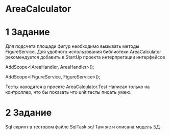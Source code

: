 # AreaCalculator

# 1 Задание
Для подсчета площади фигур необходимо вызывать методы FigureService.
Для удобного использования библиотеки AreaCalculator рекомендуется добавить в StartUp проекта интерпретации интерфейсов

AddScope<IAreaHandler, AreaHandler>();

AddScope<IFigureService, FigureService>();

Тесты находятся в проекте AreaCalculator.Test
Написал только на контроллер, что бы показать что unit тесты писать умею.

# 2 Задание 
Sql скрипт в тестовом файле SqlTask.sql
Там же и описана модель БД
